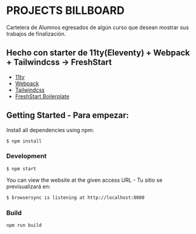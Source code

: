 # PROJECTS BILLBOARD

Cartelera de Alumnos egresados de algún curso que desean mostrar sus trabajos de finalización.

## Hecho con starter de 11ty(Eleventy) + Webpack + Tailwindcss -> FreshStart

- [11ty](https://www.11ty.io/)
- [Webpack](https://webpack.js.org/)
- [Tailwindcss](https://tailwindcss.com)
- [FreshStart Boilerplate](https://github.com/sairov/freshStart)

## Getting Started - Para empezar:

Install all dependencies using npm:

```
$ npm install
```

### Development

```
$ npm start
```

You can view the website at the given access URL - Tu sitio se previsualizará en:

```
$ browsersync is listening at http://localhost:8080
```

### Build

```
npm run build
```
